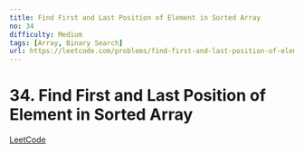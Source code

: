```yaml
---
title: Find First and Last Position of Element in Sorted Array
no: 34
difficulty: Medium
tags: [Array, Binary Search]
url: https://leetcode.com/problems/find-first-and-last-position-of-element-in-sorted-array/
---
```


# 34. Find First and Last Position of Element in Sorted Array

[LeetCode](https://leetcode.com/problems/find-first-and-last-position-of-element-in-sorted-array/)


